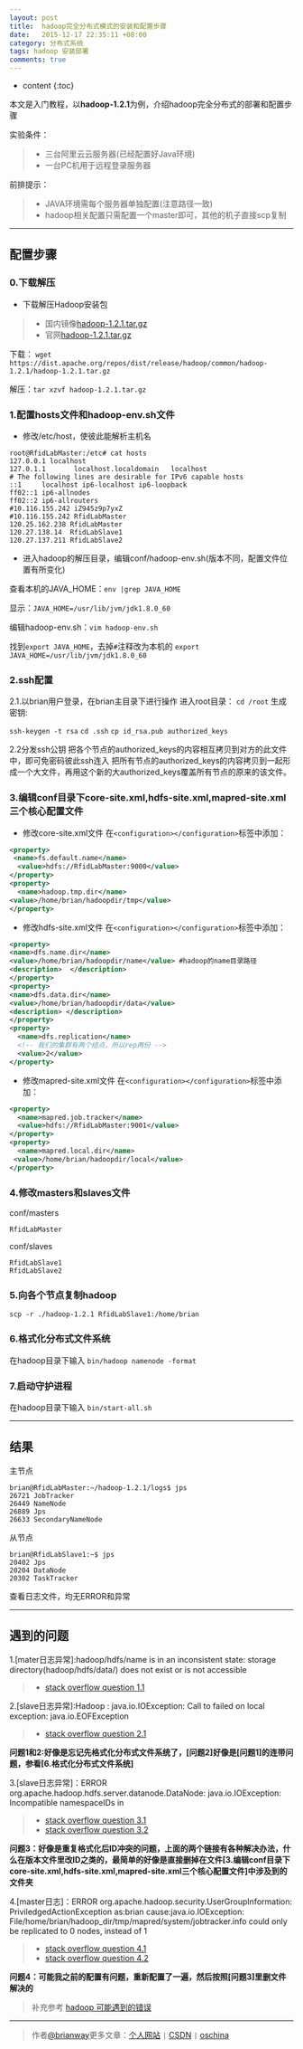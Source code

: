 ```yaml
---
layout: post
title:  hadoop完全分布式模式的安装和配置步骤
date:   2015-12-17 22:35:11 +08:00
category: 分布式系统
tags: hadoop 安装部署
comments: true
---
```


* content
{:toc}

本文是入门教程，以**hadoop-1.2.1**为例，介绍hadoop完全分布式的部署和配置步骤




实验条件：

>* 三台阿里云云服务器(已经配置好Java环境)
>* 一台PC机用于远程登录服务器

前排提示：

>* JAVA环境需每个服务器单独配置(注意路径一致)
>* hadoop相关配置只需配置一个master即可，其他的机子直接scp复制

----

## 配置步骤

### 0.下载解压

- 下载解压Hadoop安装包

>* 国内镜像[hadoop-1.2.1.tar.gz](http://mirror.bit.edu.cn/apache/hadoop/common/hadoop-1.2.1/hadoop-1.2.1.tar.gz)
>* 官网[hadoop-1.2.1.tar.gz](https://dist.apache.org/repos/dist/release/hadoop/common/hadoop-1.2.1/hadoop-1.2.1.tar.gz)

下载：
`wget https://dist.apache.org/repos/dist/release/hadoop/common/hadoop-1.2.1/hadoop-1.2.1.tar.gz`

解压：`tar xzvf hadoop-1.2.1.tar.gz`



### 1.配置hosts文件和hadoop-env.sh文件
- 修改/etc/host，使彼此能解析主机名

```
root@RfidLabMaster:/etc# cat hosts
127.0.0.1 localhost
127.0.1.1       localhost.localdomain   localhost
# The following lines are desirable for IPv6 capable hosts
::1     localhost ip6-localhost ip6-loopback
ff02::1 ip6-allnodes
ff02::2 ip6-allrouters
#10.116.155.242 iZ945z9p7yxZ
#10.116.155.242 RfidLabMaster
120.25.162.238 RfidLabMaster
120.27.138.14  RfidLabSlave1
120.27.137.211 RfidLabSlave2
```

- 进入hadoop的解压目录，编辑conf/hadoop-env.sh(版本不同，配置文件位置有所变化)

查看本机的JAVA_HOME：`env |grep JAVA_HOME`

显示：`JAVA_HOME=/usr/lib/jvm/jdk1.8.0_60`

编辑hadoop-env.sh：`vim hadoop-env.sh`

找到`export JAVA_HOME`，去掉`#`注释改为本机的
`export JAVA_HOME=/usr/lib/jvm/jdk1.8.0_60`

### 2.ssh配置
2.1.以brian用户登录，在brian主目录下进行操作
进入root目录：
`cd /root`
生成密钥:

`ssh-keygen -t rsa`
`cd .ssh`
`cp id_rsa.pub authorized_keys`

2.2分发ssh公钥
把各个节点的authorized_keys的内容相互拷贝到对方的此文件中，即可免密码彼此ssh连入
把所有节点的authorized_keys的内容拷贝到一起形成一个大文件，再用这个新的大authorized_keys覆盖所有节点的原来的该文件。

### 3.编辑conf目录下core-site.xml,hdfs-site.xml,mapred-site.xml三个核心配置文件

- 修改core-site.xml文件
在`<configuration></configuration>`标签中添加：

```xml
<property>
 <name>fs.default.name</name>
  <value>hdfs://RfidLabMaster:9000</value>
</property>
<property>
  <name>hadoop.tmp.dir</name>
<value>/home/brian/hadoopdir/tmp</value>
</property>
```

- 修改hdfs-site.xml文件
在`<configuration></configuration>`标签中添加：

```xml
<property>
<name>dfs.name.dir</name>
<value>/home/brian/hadoopdir/name</value> #hadoop的name目录路径
<description>  </description>
</property>
<property>
<name>dfs.data.dir</name>
<value>/home/brian/hadoopdir/data</value>
<description> </description>
</property>
<property>
  <name>dfs.replication</name>
  <!-- 我们的集群有两个结点，所以rep两份 -->
  <value>2</value>
</property>
```

- 修改mapred-site.xml文件
在`<configuration></configuration>`标签中添加：

```xml
<property>
  <name>mapred.job.tracker</name>
  <value>hdfs://RfidLabMaster:9001</value>
</property>
<property>
  <name>mapred.local.dir</name>
 <value>/home/brian/hadoopdir/local</value>
</property>
```

### 4.修改masters和slaves文件
conf/masters

```
RfidLabMaster
```

conf/slaves

```
RfidLabSlave1
RfidLabSlave2
```

### 5.向各个节点复制hadoop

`scp -r ./hadoop-1.2.1 RfidLabSlave1:/home/brian`

### 6.格式化分布式文件系统
在hadoop目录下输入
`bin/hadoop namenode -format`

### 7.启动守护进程
在hadoop目录下输入
`bin/start-all.sh`

----

## 结果
主节点

```
brian@RfidLabMaster:~/hadoop-1.2.1/logs$ jps
26721 JobTracker
26449 NameNode
26889 Jps
26633 SecondaryNameNode
```

从节点

```
brian@RfidLabSlave1:~$ jps
20402 Jps
20204 DataNode
20302 TaskTracker
```

查看日志文件，均无ERROR和异常


----


## 遇到的问题

1.[mater日志异常]:hadoop/hdfs/name is in an inconsistent state: storage directory(hadoop/hdfs/data/) does not exist or is not accessible

>* [stack overflow question 1.1](http://stackoverflow.com/questions/27271970/hadoop-hdfs-name-is-in-an-inconsistent-state-storage-directoryhadoop-hdfs-data)

2.[slave日志异常]:Hadoop : java.io.IOException: Call to  failed on local exception: java.io.EOFException

>* [stack overflow question 2.1](http://stackoverflow.com/questions/25130799/hadoop-java-io-ioexception-call-to-localhost-127-0-0-154310-failed-on-local)

**问题1和2:好像是忘记先格式化分布式文件系统了，[问题2]好像是[问题1]的连带问题，参看[6.格式化分布式文件系统]**

3.[slave日志异常]：ERROR org.apache.hadoop.hdfs.server.datanode.DataNode: java.io.IOException: Incompatible namespaceIDs in

>* [stack overflow question 3.1](http://stackoverflow.com/questions/3425688/why-does-the-hadoop-incompatible-namespaceids-issue-happen)
>* [stack overflow question 3.2](http://www.hadoopinrealworld.com/fixing-java-io-ioexception-incompatible-namespaceids/)

**问题3：好像是重复格式化后ID冲突的问题，上面的两个链接有各种解决办法，什么在版本文件里改ID之类的，最简单的好像是直接删掉在文件[3.编辑conf目录下core-site.xml,hdfs-site.xml,mapred-site.xml三个核心配置文件]中涉及到的文件夹**

4.[master日志]：ERROR org.apache.hadoop.security.UserGroupInformation: PriviledgedActionException as:brian cause:java.io.IOException: File/home/brian/hadoop_dir/tmp/mapred/system/jobtracker.info could only be replicated to 0 nodes, instead of 1

>* [stack overflow question 4.1](http://stackoverflow.com/questions/15585630/file-jobtracker-info-could-only-be-replicated-to-0-nodes-instead-of-1)
>* [stack overflow question 4.2](http://stackoverflow.com/questions/5293446/hdfs-error-could-only-be-replicated-to-0-nodes-instead-of-1)

**问题4：可能我之前的配置有问题，重新配置了一遍，然后按照[问题3]里删文件解决的**

> 补充参考
[hadoop 可能遇到的错误](http://wwangcg.iteye.com/blog/1152481)


----

> 作者[@brianway](http://brianway.github.io/)更多文章：[个人网站](http://brianway.github.io/) `|` [CSDN](http://blog.csdn.net/h3243212/) `|` [oschina](http://my.oschina.net/brianway)
